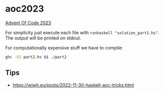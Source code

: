 # aoc2023

[Advent Of Code 2023](https://adventofcode.com/2023/)

For simplicity just execute each file with `runhaskell "solution_part1.hs"`.
The output will be printed on stdout.

For computationally expensive stuff we have to compile:
```bash
ghc -O2 part2.hs $$ ./part2
```

## Tips

- <https://wjwh.eu/posts/2022-11-30-haskell-aoc-tricks.html>
